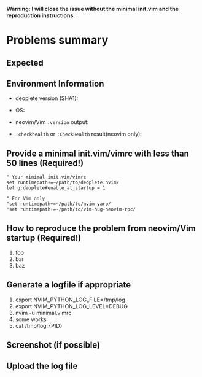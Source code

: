 **Warning:  I will close the issue without the minimal init.vim and the reproduction instructions.**

# Problems summary


## Expected


## Environment Information

 * deoplete version (SHA1):

 * OS:

 * neovim/Vim `:version` output:

 * `:checkhealth` or `:CheckHealth` result(neovim only):

## Provide a minimal init.vim/vimrc with less than 50 lines (Required!)

```vim
" Your minimal init.vim/vimrc
set runtimepath+=~/path/to/deoplete.nvim/
let g:deoplete#enable_at_startup = 1

" For Vim only
"set runtimepath+=~/path/to/nvim-yarp/
"set runtimepath+=~/path/to/vim-hug-neovim-rpc/
```


## How to reproduce the problem from neovim/Vim startup (Required!)

 1. foo
 2. bar
 3. baz


## Generate a logfile if appropriate

 1. export NVIM_PYTHON_LOG_FILE=/tmp/log
 2. export NVIM_PYTHON_LOG_LEVEL=DEBUG
 3. nvim -u minimal.vimrc
 4. some works
 5. cat /tmp/log_{PID}


## Screenshot (if possible)


## Upload the log file
